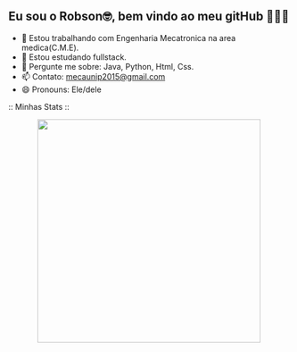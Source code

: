 ## Eu sou o Robson🤓, bem vindo ao meu gitHub 👋👋👋
- 🔭 Estou trabalhando com Engenharia Mecatronica na area medica(C.M.E).
- 🌱 Estou estudando fullstack.
- 💬 Pergunte me sobre: Java, Python, Html, Css.
- 📫 Contato: mecaunip2015@gmail.com
- 😄 Pronouns: Ele/dele

:: Minhas Stats ::
<p align="center">
  <img src="https://github-readme-stats.vercel.app/api?username=EngNex&show_icons=true&theme=dark" width="400">
 </p>




